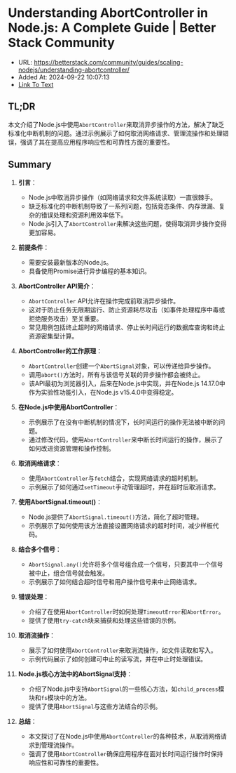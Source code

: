 # Understanding AbortController in Node.js: A Complete Guide | Better Stack Community
- URL: https://betterstack.com/community/guides/scaling-nodejs/understanding-abortcontroller/
- Added At: 2024-09-22 10:07:13
- [Link To Text](2024-09-22-understanding-abortcontroller-in-node.js-a-complete-guide-better-stack-community_raw.md)

## TL;DR
本文介绍了Node.js中使用`AbortController`来取消异步操作的方法，解决了缺乏标准化中断机制的问题。通过示例展示了如何取消网络请求、管理流操作和处理错误，强调了其在提高应用程序响应性和可靠性方面的重要性。

## Summary
1. **引言**：
   - Node.js中取消异步操作（如网络请求和文件系统读取）一直很棘手。
   - 缺乏标准化的中断机制导致了一系列问题，包括竞态条件、内存泄漏、复杂的错误处理和资源利用效率低下。
   - Node.js引入了`AbortController`来解决这些问题，使得取消异步操作变得更加容易。

2. **前提条件**：
   - 需要安装最新版本的Node.js。
   - 具备使用Promise进行异步编程的基本知识。

3. **AbortController API简介**：
   - `AbortController` API允许在操作完成前取消异步操作。
   - 这对于防止任务无限期运行、防止资源耗尽攻击（如事件处理程序中毒或拒绝服务攻击）至关重要。
   - 常见用例包括终止超时的网络请求、停止长时间运行的数据库查询和终止资源密集型计算。

4. **AbortController的工作原理**：
   - `AbortController`创建一个`AbortSignal`对象，可以传递给异步操作。
   - 调用`abort()`方法时，所有与该信号关联的异步操作都会被终止。
   - 该API最初为浏览器引入，后来在Node.js中实现，并在Node.js 14.17.0中作为实验性功能引入，在Node.js v15.4.0中变得稳定。

5. **在Node.js中使用AbortController**：
   - 示例展示了在没有中断机制的情况下，长时间运行的操作无法被中断的问题。
   - 通过修改代码，使用`AbortController`来中断长时间运行的操作，展示了如何改进资源管理和操作控制。

6. **取消网络请求**：
   - 使用`AbortController`与`fetch`结合，实现网络请求的超时机制。
   - 示例展示了如何通过`setTimeout`手动管理超时，并在超时后取消请求。

7. **使用AbortSignal.timeout()**：
   - Node.js提供了`AbortSignal.timeout()`方法，简化了超时管理。
   - 示例展示了如何使用该方法直接设置网络请求的超时时间，减少样板代码。

8. **结合多个信号**：
   - `AbortSignal.any()`允许将多个信号组合成一个信号，只要其中一个信号被中止，组合信号就会触发。
   - 示例展示了如何结合超时信号和用户操作信号来中止网络请求。

9. **错误处理**：
   - 介绍了在使用`AbortController`时如何处理`TimeoutError`和`AbortError`。
   - 提供了使用`try-catch`块来捕获和处理这些错误的示例。

10. **取消流操作**：
    - 展示了如何使用`AbortController`来取消流操作，如文件读取和写入。
    - 示例代码展示了如何创建可中止的读写流，并在中止时处理错误。

11. **Node.js核心方法中的AbortSignal支持**：
    - 介绍了Node.js中支持`AbortSignal`的一些核心方法，如`child_process`模块和`fs`模块中的方法。
    - 提供了使用`AbortSignal`与这些方法结合的示例。

12. **总结**：
    - 本文探讨了在Node.js中使用`AbortController`的各种技术，从取消网络请求到管理流操作。
    - 强调了使用`AbortController`确保应用程序在面对长时间运行操作时保持响应性和可靠性的重要性。
